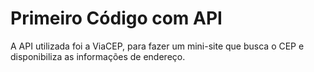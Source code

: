 # Primeiro Código com API

A API utilizada foi a ViaCEP,  para fazer um mini-site que busca o CEP e disponibiliza as informações de endereço.
